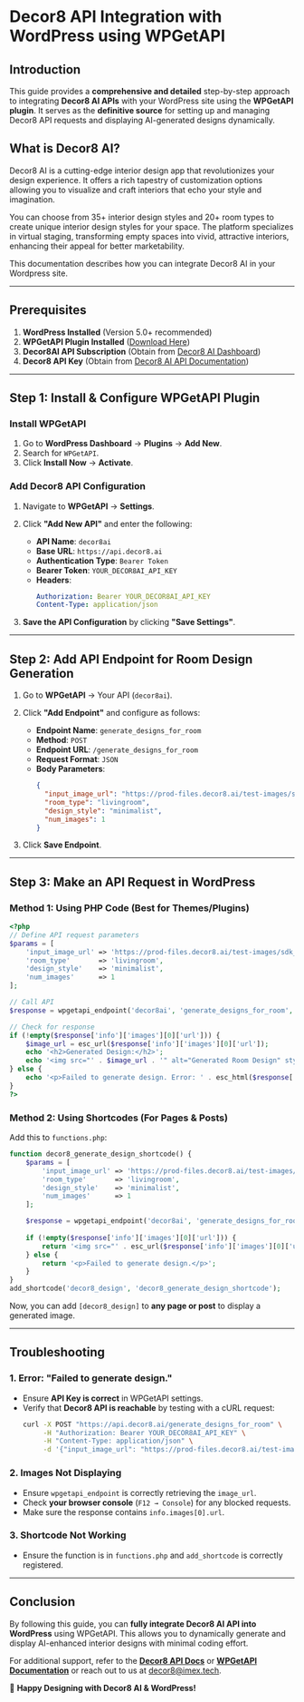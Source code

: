 # Decor8 API Integration with WordPress using WPGetAPI

## Introduction
This guide provides a **comprehensive and detailed** step-by-step approach to integrating **Decor8 AI APIs** with your WordPress site using the **WPGetAPI plugin**. It serves as the **definitive source** for setting up and managing Decor8 API requests and displaying AI-generated designs dynamically.


## What is Decor8 AI?
Decor8 AI is a cutting-edge interior design app that revolutionizes your design experience. It offers a rich tapestry of customization options allowing you to visualize and craft interiors that echo your style and imagination.

You can choose from 35+ interior design styles and 20+ room types to create unique interior design styles for your space. The platform specializes in virtual staging, transforming empty spaces into vivid, attractive interiors, enhancing their appeal for better marketability.

This documentation describes how you can integrate Decor8 AI in your Wordpress site.

---

## Prerequisites

1. **WordPress Installed** (Version 5.0+ recommended)
2. **WPGetAPI Plugin Installed** ([Download Here](https://wordpress.org/plugins/wpgetapi/))
3. **Decor8AI API Subscription** (Obtain from [Decor8 AI Dashboard](https://app.decor8.ai/))
4. **Decor8 API Key** (Obtain from [Decor8 AI API Documentation](https://api-docs.decor8.ai/))

---

## Step 1: Install & Configure WPGetAPI Plugin

### Install WPGetAPI

1. Go to **WordPress Dashboard** → **Plugins** → **Add New**.
2. Search for `WPGetAPI`.
3. Click **Install Now** → **Activate**.

### Add Decor8 API Configuration

1. Navigate to **WPGetAPI** → **Settings**.
2. Click **"Add New API"** and enter the following:
   - **API Name**: `decor8ai`
   - **Base URL**: `https://api.decor8.ai`
   - **Authentication Type**: `Bearer Token`
   - **Bearer Token**: `YOUR_DECOR8AI_API_KEY`
   - **Headers**:
     ```yaml
     Authorization: Bearer YOUR_DECOR8AI_API_KEY
     Content-Type: application/json
     ```

3. **Save the API Configuration** by clicking **"Save Settings"**.

---

## Step 2: Add API Endpoint for Room Design Generation

1. Go to **WPGetAPI** → Your API (`decor8ai`).
2. Click **"Add Endpoint"** and configure as follows:
   - **Endpoint Name**: `generate_designs_for_room`
   - **Method**: `POST`
   - **Endpoint URL**: `/generate_designs_for_room`
   - **Request Format**: `JSON`
   - **Body Parameters**:
     ```json
     {
       "input_image_url": "https://prod-files.decor8.ai/test-images/sdk_test_image.png",
       "room_type": "livingroom",
       "design_style": "minimalist",
       "num_images": 1
     }
     ```

3. Click **Save Endpoint**.

---

## Step 3: Make an API Request in WordPress

### **Method 1: Using PHP Code** (Best for Themes/Plugins)

```php
<?php
// Define API request parameters
$params = [
    'input_image_url' => 'https://prod-files.decor8.ai/test-images/sdk_test_image.png',
    'room_type'       => 'livingroom',
    'design_style'    => 'minimalist',
    'num_images'      => 1
];

// Call API
$response = wpgetapi_endpoint('decor8ai', 'generate_designs_for_room', $params, 'json');

// Check for response
if (!empty($response['info']['images'][0]['url'])) {
    $image_url = esc_url($response['info']['images'][0]['url']);
    echo '<h2>Generated Design:</h2>';
    echo '<img src="' . $image_url . '" alt="Generated Room Design" style="max-width:100%; height:auto;">';
} else {
    echo '<p>Failed to generate design. Error: ' . esc_html($response['error'] ?? 'Unknown error') . '</p>';
}
?>
```

### **Method 2: Using Shortcodes (For Pages & Posts)**

Add this to `functions.php`:

```php
function decor8_generate_design_shortcode() {
    $params = [
        'input_image_url' => 'https://prod-files.decor8.ai/test-images/sdk_test_image.png',
        'room_type'       => 'livingroom',
        'design_style'    => 'minimalist',
        'num_images'      => 1
    ];

    $response = wpgetapi_endpoint('decor8ai', 'generate_designs_for_room', $params, 'json');
    
    if (!empty($response['info']['images'][0]['url'])) {
        return '<img src="' . esc_url($response['info']['images'][0]['url']) . '" style="max-width:100%; height:auto;">';
    } else {
        return '<p>Failed to generate design.</p>';
    }
}
add_shortcode('decor8_design', 'decor8_generate_design_shortcode');
```

Now, you can add `[decor8_design]` to **any page or post** to display a generated image.

---

## Troubleshooting

### 1. **Error: "Failed to generate design."**
- Ensure **API Key is correct** in WPGetAPI settings.
- Verify that **Decor8 API is reachable** by testing with a cURL request:
  ```sh
  curl -X POST "https://api.decor8.ai/generate_designs_for_room" \
       -H "Authorization: Bearer YOUR_DECOR8AI_API_KEY" \
       -H "Content-Type: application/json" \
       -d '{"input_image_url": "https://prod-files.decor8.ai/test-images/sdk_test_image.png", "room_type": "livingroom", "design_style": "minimalist", "num_images": 1}'
  ```

### 2. **Images Not Displaying**
- Ensure `wpgetapi_endpoint` is correctly retrieving the `image_url`.
- Check **your browser console** (`F12 → Console`) for any blocked requests.
- Make sure the response contains `info.images[0].url`.

### 3. **Shortcode Not Working**
- Ensure the function is in `functions.php` and `add_shortcode` is correctly registered.

---

## Conclusion
By following this guide, you can **fully integrate Decor8 AI API into WordPress** using WPGetAPI. This allows you to dynamically generate and display AI-enhanced interior designs with minimal coding effort.

For additional support, refer to the **[Decor8 API Docs](https://api-docs.decor8.ai/)** or **[WPGetAPI Documentation](https://wpgetapi.com/docs/quick-start-guide/)** or reach out to us at decor8@imex.tech.

🚀 **Happy Designing with Decor8 AI & WordPress!**

